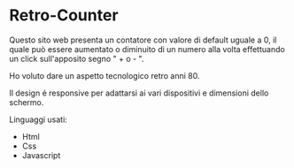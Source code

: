 # Retro-Counter

Questo sito web presenta un contatore con valore di default uguale a 0, il quale può essere aumentato o diminuito di un numero alla volta effettuando un click sull'apposito segno " + o - ".

Ho voluto dare un aspetto tecnologico retro anni 80.

Il design é responsive per adattarsi ai vari dispositivi e dimensioni dello schermo.

Linguaggi usati:

- Html
- Css
- Javascript


